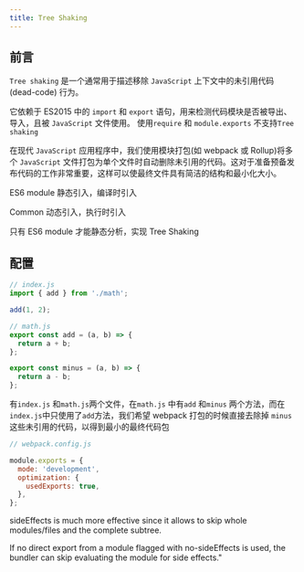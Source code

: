 ```yaml
---
title: Tree Shaking
---
```


## 前言

`Tree shaking` 是一个通常用于描述移除 `JavaScript` 上下文中的未引用代码(dead-code) 行为。

它依赖于 ES2015 中的 `import` 和 `export` 语句，用来检测代码模块是否被导出、导入，且被 `JavaScript` 文件使用。
使用`require` 和 `module.exports` 不支持`Tree shaking`

在现代 `JavaScript` 应用程序中，我们使用模块打包(如 webpack 或 Rollup)将多个 `JavaScript` 文件打包为单个文件时自动删除未引用的代码。这对于准备预备发布代码的工作非常重要，这样可以使最终文件具有简洁的结构和最小化大小。

ES6 module 静态引入，编译时引入

Common 动态引入，执行时引入

只有 ES6 module 才能静态分析，实现 Tree Shaking

## 配置

```js
// index.js
import { add } from './math';

add(1, 2);

// math.js
export const add = (a, b) => {
  return a + b;
};

export const minus = (a, b) => {
  return a - b;
};
```

有`index.js` 和`math.js`两个文件，在`math.js` 中有`add` 和`minus` 两个方法，而在`index.js`中只使用了`add`方法，我们希望 webpack 打包的时候直接去除掉 `minus` 这些未引用的代码，以得到最小的最终代码包

```js
// webpack.config.js

module.exports = {
  mode: 'development',
  optimization: {
    usedExports: true,
  },
};
```

sideEffects is much more effective since it allows to skip whole modules/files and the complete subtree.

If no direct export from a module flagged with no-sideEffects is used, the bundler can skip evaluating the module for side effects."
